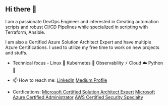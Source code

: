 ## Hi there 👋

I am a passionate DevOps Engineer and interested in Creating automation scripts and robust CI/CD Pipelines while specialized in scripting with Terraform, Ansible.

I am also a Certified Azure Solution Architect Expert and have multiple Azure Certifications. I used to utilize my free time to work on new projects and stuffs.

- Technical focus - Linux 🐧 Kubernetes 🐳 Observability ⚡ Cloud ☁️ Python 🐍

- 📫 How to reach me: [LinkedIn](https://www.linkedin.com/in/d4rrck-d3v90s-is-l8f3/) [Medium Profile](https://medium.com/@derrick-devops-blog-sharing)

- Certfications: [Microsoft Certified Solution Architect Expert](https://www.credly.com/earner/earned/badge/a8a52007-ec38-476a-9c27-dba57a43ec2d) [Microsoft Azure Certified Administrator](https://www.credly.com/earner/earned/badge/66ba830f-a224-493b-ade8-d6c327fc3529) [AWS Certified Security Specialty](https://www.credly.com/earner/earned/badge/8bdd37ab-5fae-4c39-b214-fbe8fac4bc3b)

